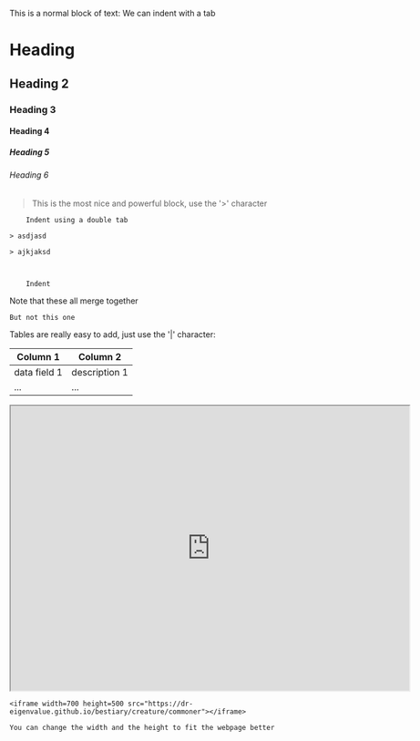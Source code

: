 This is a normal block of text:
	We can indent with a tab

# Heading
## Heading 2
### Heading 3
#### Heading 4
##### Heading 5
###### Heading 6


> This is the most nice and powerful block, use the '>' character

		Indent using a double tab

	> asdjasd

	> ajkjaksd



		Indent

Note that these all merge together

	But not this one

Tables are really easy to add, just use the '|' character:

| Column 1 | Column 2 |
| - | - |
| data field 1 | description 1 |
| ... | ... |

<iframe width=700 height=500 src="https://dr-eigenvalue.github.io/bestiary/creature/commoner"></iframe>

```
<iframe width=700 height=500 src="https://dr-eigenvalue.github.io/bestiary/creature/commoner"></iframe>

You can change the width and the height to fit the webpage better
```

